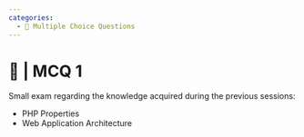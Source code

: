 ```yaml
---
categories:
  - 📝 Multiple Choice Questions
---
```


# 📝 | MCQ 1

Small exam regarding the knowledge acquired during the previous sessions:
- PHP Properties
- Web Application Architecture
